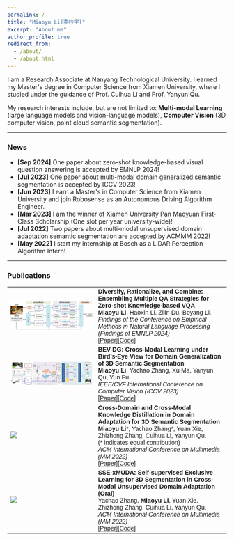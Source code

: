 ```yaml
---
permalink: /
title: "Miaoyu Li(李杪宇)"
excerpt: "About me"
author_profile: true
redirect_from: 
  - /about/
  - /about.html
---
```


I am a Research Associate at Nanyang Technological University. I earned my Master's degree in Computer Science from Xiamen University, where I studied under the guidance of Prof. Cuihua Li and Prof. Yanyun Qu. 

My research interests include, but are not limited to: **Multi-modal Learning** (large language models and vision-language models), **Computer Vision** (3D computer vision, point cloud semantic segmentation). 
<style>
table, th, td {
  border: none;
  border-collapse: collapse;
}
</style>

_______________________________________________________________________________________________________
<h3>
  <a name="news"></a> News
</h3>
<div class="mini">
  <ul>
  <li> <strong>[Sep 2024]</strong> One paper about zero-shot knowledge-based visual question answering is accepted by EMNLP 2024!</li>
  <li> <strong>[Jul 2023]</strong> One paper about multi-modal domain generalized semantic segmentation is accepted by ICCV 2023!</li>
  <li> <strong>[Jun 2023]</strong> I earn a Master's in Computer Science from Xiamen University and join Robosense as an Autonomous Driving Algorithm Engineer.</li>
  <li> <strong>[Mar 2023]</strong> I am the winner of Xiamen University Pan Maoyuan First-Class Scholarship (One slot per year university-wide)!</li>
  <li> <strong>[Jul 2022]</strong> Two papers about multi-modal unsupervised domain adaptation semantic segmentation are accepted by ACMMM 2022!</li>
  <li> <strong>[May 2022]</strong> I start my internship at Bosch as a LiDAR Perception Algorithm Intern!</li>
  </ul>
</div>

<style>
table, th, td {
  border: none;
  border-collapse: collapse;
}
</style>

_______________________________________________________________________________________________________

<h3>
  <a name="Publications"></a> Publications
</h3>

<font face="helvetica, ariel, &#39;sans serif&#39;">
        <table cellspacing="0" cellpadding="0" class="noBorder">
           <tbody>
             <tr>
                    <td width="40%">
                        <img width="320" src="../images/DietCoke.jpg" border="0">
                            </td>
                    <td>
                            <b>Diversify, Rationalize, and Combine: Ensembling Multiple QA Strategies for Zero-shot Knowledge-based VQA</b>
                    <br>
                    <strong>Miaoyu Li</strong>, Haoxin Li, Zilin Du, Boyang Li.
                    <br>
                    <em>Findings of the Conference on Empirical Methods in Natural Language Processing (Findings of EMNLP 2024)</em>
                    <br>
                   [<a href="https://arxiv.org/pdf/2406.12746">Paper</a>][<a href="https://github.com/limiaoyu/DietCoke">Code</a>]
                    </td>
               </tr>
             <tr>
                    <td width="40%">
                        <img width="320" src="../images/BEV-DG.png" border="0">
                            </td>
                    <td>
                            <b>BEV-DG: Cross-Modal Learning under Bird’s-Eye View for Domain Generalization of 3D Semantic Segmentation</b>
                    <br>
                    <strong>Miaoyu Li</strong>, Yachao Zhang, Xu Ma, Yanyun Qu, Yun Fu.
                    <br>
                    <em>IEEE/CVF International Conference on Computer Vision (ICCV 2023)</em>
                    <br>
                   [<a href="https://openaccess.thecvf.com/content/ICCV2023/papers/Li_BEV-DG_Cross-Modal_Learning_under_Birds-Eye_View_for_Domain_Generalization_of_ICCV_2023_paper.pdf">Paper</a>][<a href="https://github.com/limiaoyu/BEV-DG">Code</a>]
                    </td>
               </tr>
              <tr>
                    <td width="40%">
                        <img width="320" src="../images/dual-cross.jpg" border="0">
                            </td>
                    <td>
                            <b>Cross-Domain and Cross-Modal Knowledge Distillation in Domain Adaptation for 3D Semantic Segmentation</b>
                    <br>
                    <strong>Miaoyu Li</strong>*, Yachao Zhang*, Yuan Xie, Zhizhong Zhang, Cuihua Li, Yanyun Qu. 
                    <br>
                            (* indicates equal contribution)
                    <br>
                    <em>ACM International Conference on Multimedia (MM 2022)</em>
                    <br>
                   [<a href="https://dl.acm.org/doi/10.1145/3503161.3547990">Paper</a>][<a href="https://github.com/limiaoyu/Dual-Cross">Code</a>]
                    </td>
               </tr>
             <tr>
                    <td width="40%">
                        <img width="320" src="../images/SSE-xMUDA.jpg" border="0">
                            </td>
                    <td>
                    <b>SSE-xMUDA: Self-supervised Exclusive Learning for 3D Segmentation in Cross-Modal Unsupervised Domain Adaptation (Oral) </b>
                    <br>
                    Yachao Zhang, <strong>Miaoyu Li</strong>, Yuan Xie, Zhizhong Zhang, Cuihua Li, Yanyun Qu.
                    <br>
                    <em>ACM International Conference on Multimedia (MM 2022)</em>
                    <br>
                    [<a href="https://doi.org/10.1145/3503161.3547987">Paper</a>][<a href="https://github.com/limiaoyu/SSE-xMUDA">Code</a>]
                    </td>
                </tr>
                    </tbody>
           </table>
</font>

